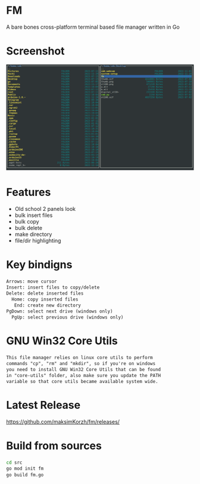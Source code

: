 # FM
A bare bones cross-platform terminal based file manager written in Go

# Screenshot
![IMAGE ALT TEXT HERE](https://raw.githubusercontent.com/maksimKorzh/fm/main/assets/fm.png)

# Features
 - Old school 2 panels look
 - bulk insert files
 - bulk copy
 - bulk delete
 - make directory
 - file/dir highlighting

# Key bindigns
    Arrows: move cursor
    Insert: insert files to copy/delete
    Delete: delete inserted files
      Home: copy inserted files
       End: create new directory
    PgDown: select next drive (windows only)
      PgUp: select previous drive (windows only)

# GNU Win32 Core Utils
    This file manager relies on linux core utils to perform
    commands "cp", "rm" and "mkdir", so if you're on windows
    you need to install GNU Win32 Core Utils that can be found
    in "core-utils" folder, also make sure you update the PATH
    variable so that core utils became available system wide.

# Latest Release
https://github.com/maksimKorzh/fm/releases/

# Build from sources
```bash
cd src
go mod init fm
go build fm.go
```